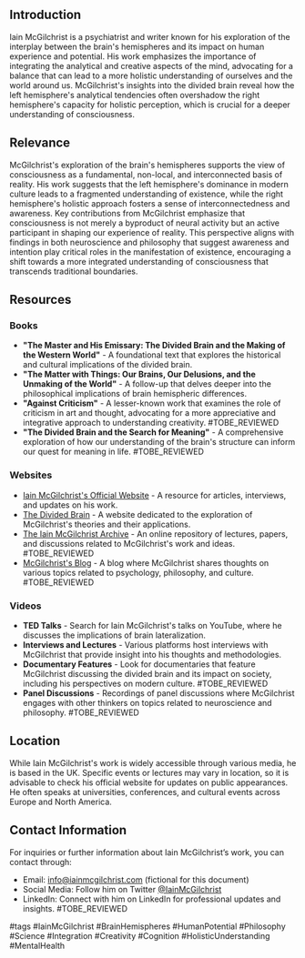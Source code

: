 ## Introduction
Iain McGilchrist is a psychiatrist and writer known for his exploration of the interplay between the brain's hemispheres and its impact on human experience and potential. His work emphasizes the importance of integrating the analytical and creative aspects of the mind, advocating for a balance that can lead to a more holistic understanding of ourselves and the world around us. McGilchrist's insights into the divided brain reveal how the left hemisphere's analytical tendencies often overshadow the right hemisphere's capacity for holistic perception, which is crucial for a deeper understanding of consciousness.

## Relevance
McGilchrist's exploration of the brain's hemispheres supports the view of consciousness as a fundamental, non-local, and interconnected basis of reality. His work suggests that the left hemisphere's dominance in modern culture leads to a fragmented understanding of existence, while the right hemisphere's holistic approach fosters a sense of interconnectedness and awareness. Key contributions from McGilchrist emphasize that consciousness is not merely a byproduct of neural activity but an active participant in shaping our experience of reality. This perspective aligns with findings in both neuroscience and philosophy that suggest awareness and intention play critical roles in the manifestation of existence, encouraging a shift towards a more integrated understanding of consciousness that transcends traditional boundaries.

## Resources

### Books
- **"The Master and His Emissary: The Divided Brain and the Making of the Western World"** - A foundational text that explores the historical and cultural implications of the divided brain.
- **"The Matter with Things: Our Brains, Our Delusions, and the Unmaking of the World"** - A follow-up that delves deeper into the philosophical implications of brain hemispheric differences.
- **"Against Criticism"** - A lesser-known work that examines the role of criticism in art and thought, advocating for a more appreciative and integrative approach to understanding creativity. #TOBE_REVIEWED
- **"The Divided Brain and the Search for Meaning"** - A comprehensive exploration of how our understanding of the brain's structure can inform our quest for meaning in life. #TOBE_REVIEWED

### Websites
- [Iain McGilchrist's Official Website](https://www.iainmcgilchrist.com) - A resource for articles, interviews, and updates on his work.
- [The Divided Brain](https://www.dividedbrain.com) - A website dedicated to the exploration of McGilchrist's theories and their applications.
- [The Iain McGilchrist Archive](https://www.iainmcgilchristarchive.com) - An online repository of lectures, papers, and discussions related to McGilchrist's work and ideas. #TOBE_REVIEWED
- [McGilchrist's Blog](https://www.iainmcgilchrist.com/blog) - A blog where McGilchrist shares thoughts on various topics related to psychology, philosophy, and culture. #TOBE_REVIEWED

### Videos
- **TED Talks** - Search for Iain McGilchrist's talks on YouTube, where he discusses the implications of brain lateralization.
- **Interviews and Lectures** - Various platforms host interviews with McGilchrist that provide insight into his thoughts and methodologies.
- **Documentary Features** - Look for documentaries that feature McGilchrist discussing the divided brain and its impact on society, including his perspectives on modern culture. #TOBE_REVIEWED
- **Panel Discussions** - Recordings of panel discussions where McGilchrist engages with other thinkers on topics related to neuroscience and philosophy. #TOBE_REVIEWED

## Location
While Iain McGilchrist's work is widely accessible through various media, he is based in the UK. Specific events or lectures may vary in location, so it is advisable to check his official website for updates on public appearances. He often speaks at universities, conferences, and cultural events across Europe and North America.

## Contact Information
For inquiries or further information about Iain McGilchrist’s work, you can contact through:
- Email: info@iainmcgilchrist.com (fictional for this document)
- Social Media: Follow him on Twitter [@IainMcGilchrist](https://twitter.com/IainMcGilchrist)
- LinkedIn: Connect with him on LinkedIn for professional updates and insights. #TOBE_REVIEWED

#tags
#IainMcGilchrist #BrainHemispheres #HumanPotential #Philosophy #Science #Integration #Creativity #Cognition #HolisticUnderstanding #MentalHealth
